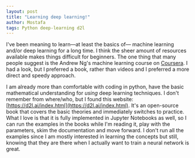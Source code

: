 ```yaml
---
layout: post
title: "Learning deep learning!"
author: Mostafa
tags: Python deep-learning d2l 
---
```


I've been meaning to learn—at least the basics of— machine learning and/or deep learning for a long time.
I think the sheer amount of resources available makes things difficult for beginners.
The one thing that many people suggest is the Andrew Ng's machine learning course on [Coursera](https://www.coursera.org/learn/machine-learning).
I had a look, but I preferred a book, rather than videos and I preferred a more direct and speedy approach.

I am already more than comfortable with coding in python, have the basic mathematical understanding for _using_ deep learning techniques.
I don't remember from where/who, but I found this website: [https://d2l.ai/index.html](https://d2l.ai/index.html).
It's an open-source book that covers the basic theories and immediately switches to practice.
What I love is that it is fully implemented in Jupyter Notebooks as well, so I can run the examples in the books while I'm reading it, play with the parameters, skim the documentation and move forward.
I don't run all the examples since I am mostly interested in learning the concepts but still, knowing that they are there when I actually want to train a neural network is great.